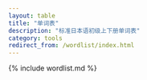 ```yaml
---
layout: table
title: "单词表"
description: "标准日本语初级上下册单词表"
category: tools
redirect_from: /wordlist/index.html
---
```


{% include wordlist.md %}
